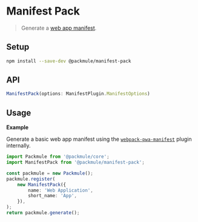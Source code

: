 # Manifest Pack

> Generate a [web app manifest](https://developer.mozilla.org/en-US/docs/Web/Manifest).

## Setup

```bash
npm install --save-dev @packmule/manifest-pack
```

## API

```ts
ManifestPack(options: ManifestPlugin.ManifestOptions)
```

## Usage

**Example**

Generate a basic web app manifest using the [`webpack-pwa-manifest`](https://www.npmjs.com/package/webpack-pwa-manifest) plugin internally.

```ts
import Packmule from '@packmule/core';
import ManifestPack from '@packmule/manifest-pack';

const packmule = new Packmule();
packmule.register(
    new ManifestPack({
        name: 'Web Application',
        short_name: 'App',
    }),
);
return packmule.generate();
```
